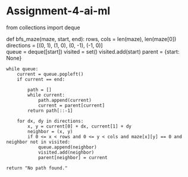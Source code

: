 # Assignment-4-ai-ml
from collections import deque

def bfs_maze(maze, start, end):
    rows, cols = len(maze), len(maze[0])
    directions = [(0, 1), (1, 0), (0, -1), (-1, 0)]  
    queue = deque([start])
    visited = set()
    visited.add(start)
    parent = {start: None}  
    
    while queue:
        current = queue.popleft()
        if current == end:
            
            path = []
            while current:
                path.append(current)
                current = parent[current]
            return path[::-1]  
        
        for dx, dy in directions:
            x, y = current[0] + dx, current[1] + dy
            neighbor = (x, y)
            if 0 <= x < rows and 0 <= y < cols and maze[x][y] == 0 and neighbor not in visited:
                queue.append(neighbor)
                visited.add(neighbor)
                parent[neighbor] = current
    
    return "No path found."
